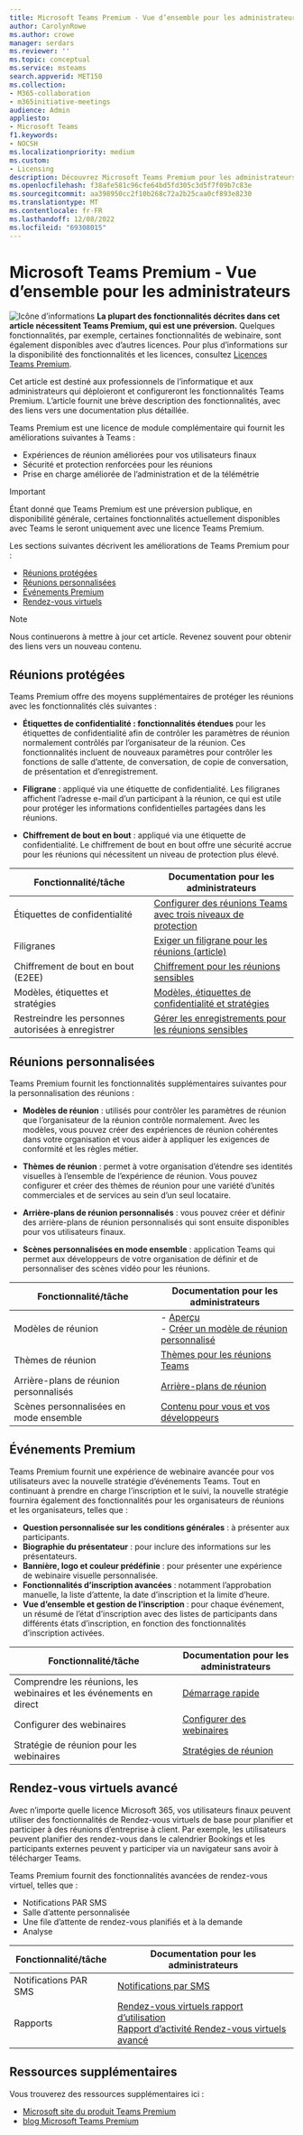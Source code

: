 ```yaml
---
title: Microsoft Teams Premium - Vue d’ensemble pour les administrateurs
author: CarolynRowe
ms.author: crowe
manager: serdars
ms.reviewer: ''
ms.topic: conceptual
ms.service: msteams
search.appverid: MET150
ms.collection:
- M365-collaboration
- m365initiative-meetings
audience: Admin
appliesto:
- Microsoft Teams
f1.keywords:
- NOCSH
ms.localizationpriority: medium
ms.custom:
- Licensing
description: Découvrez Microsoft Teams Premium pour les administrateurs et les professionnels de l’informatique.
ms.openlocfilehash: f38afe581c96cfe64bd5fd305c3d5f7f09b7c83e
ms.sourcegitcommit: aa398950cc2f10b268c72a2b25caa0cf893e8230
ms.translationtype: MT
ms.contentlocale: fr-FR
ms.lasthandoff: 12/08/2022
ms.locfileid: "69308015"
---
```

# <a name="microsoft-teams-premium---overview-for-administrators"></a>Microsoft Teams Premium - Vue d’ensemble pour les administrateurs

![Icône d’informations](media/info.png) **La plupart des fonctionnalités décrites dans cet article nécessitent Teams Premium, qui est une préversion.** Quelques fonctionnalités, par exemple, certaines fonctionnalités de webinaire, sont également disponibles avec d’autres licences. Pour plus d’informations sur la disponibilité des fonctionnalités et les licences, consultez [Licences Teams Premium](teams-add-on-licensing/licensing-enhance-teams.md).

Cet article est destiné aux professionnels de l’informatique et aux administrateurs qui déploieront et configureront les fonctionnalités Teams Premium. L’article fournit une brève description des fonctionnalités, avec des liens vers une documentation plus détaillée.

Teams Premium est une licence de module complémentaire qui fournit les améliorations suivantes à Teams :  

-   Expériences de réunion améliorées pour vos utilisateurs finaux
-   Sécurité et protection renforcées pour les réunions 
-   Prise en charge améliorée de l’administration et de la télémétrie


> [!IMPORTANT]
> Étant donné que Teams Premium est une préversion publique, en disponibilité générale, certaines fonctionnalités actuellement disponibles avec Teams le seront uniquement avec une licence Teams Premium. 

Les sections suivantes décrivent les améliorations de Teams Premium pour :

- [Réunions protégées](#protected-meetings)
- [Réunions personnalisées](#custom-meetings)
- [Événements Premium](#premium-events)
- [Rendez-vous virtuels](#advanced-virtual-appointments)

> [!Note]
>Nous continuerons à mettre à jour cet article. Revenez souvent pour obtenir des liens vers un nouveau contenu.

## <a name="protected-meetings"></a>Réunions protégées

Teams Premium offre des moyens supplémentaires de protéger les réunions avec les fonctionnalités clés suivantes : 

- **Étiquettes de confidentialité : fonctionnalités étendues** pour les étiquettes de confidentialité afin de contrôler les paramètres de réunion normalement contrôlés par l’organisateur de la réunion. Ces fonctionnalités incluent de nouveaux paramètres pour contrôler les fonctions de salle d’attente, de conversation, de copie de conversation, de présentation et d’enregistrement.

- **Filigrane** : appliqué via une étiquette de confidentialité. Les filigranes affichent l’adresse e-mail d’un participant à la réunion, ce qui est utile pour protéger les informations confidentielles partagées dans les réunions. 

- **Chiffrement de bout en bout** : appliqué via une étiquette de confidentialité. Le chiffrement de bout en bout offre une sécurité accrue pour les réunions qui nécessitent un niveau de protection plus élevé.




| Fonctionnalité/tâche  | Documentation pour les administrateurs |
| -------------------- | ----------- | 
| Étiquettes de confidentialité | [Configurer des réunions Teams avec trois niveaux de protection](configure-meetings-three-tiers-protection.md) | 
| Filigranes | [Exiger un filigrane pour les réunions (article)](watermark-meeting-content-video.md) |
| Chiffrement de bout en bout (E2EE) | [Chiffrement pour les réunions sensibles](end-to-end-encrypted-meetings.md) | 
| Modèles, étiquettes et stratégies | [Modèles, étiquettes de confidentialité et stratégies](meeting-templates-sensitivity-labels-policies.md)
| Restreindre les personnes autorisées à enregistrer | [Gérer les enregistrements pour les réunions sensibles](manage-meeting-recording-options.md) | 


## <a name="custom-meetings"></a>Réunions personnalisées

Teams Premium fournit les fonctionnalités supplémentaires suivantes pour la personnalisation des réunions :

- **Modèles de réunion** : utilisés pour contrôler les paramètres de réunion que l’organisateur de la réunion contrôle normalement. Avec les modèles, vous pouvez créer des expériences de réunion cohérentes dans votre organisation et vous aider à appliquer les exigences de conformité et les règles métier.

- **Thèmes de réunion** : permet à votre organisation d’étendre ses identités visuelles à l’ensemble de l’expérience de réunion. Vous pouvez configurer et créer des thèmes de réunion pour une variété d’unités commerciales et de services au sein d’un seul locataire.

- **Arrière-plans de réunion personnalisés** : vous pouvez créer et définir des arrière-plans de réunion personnalisés qui sont ensuite disponibles pour vos utilisateurs finaux. 

- **Scènes personnalisées en mode ensemble** : application Teams qui permet aux développeurs de votre organisation de définir et de personnaliser des scènes vidéo pour les réunions.  

| Fonctionnalité/tâche | Documentation pour les administrateurs |
| -------------------- | ----------- | 
| Modèles de réunion | - [Aperçu](custom-meeting-templates-overview.md)<br>- [Créer un modèle de réunion personnalisé](create-custom-meeting-template.md)|
| Thèmes de réunion | [Thèmes pour les réunions Teams](meeting-themes.md) | 
| Arrière-plans de réunion personnalisés | [Arrière-plans de réunion](custom-meeting-backgrounds.md)| 
| Scènes personnalisées en mode ensemble | [Contenu pour vous et vos développeurs](/microsoftteams/platform/apps-in-teams-meetings/teams-together-mode)| 





## <a name="premium-events"></a>Événements Premium

Teams Premium fournit une expérience de webinaire avancée pour vos utilisateurs avec la nouvelle stratégie d’événements Teams. Tout en continuant à prendre en charge l’inscription et le suivi, la nouvelle stratégie fournira également des fonctionnalités pour les organisateurs de réunions et les organisateurs, telles que :

- **Question personnalisée sur les conditions générales** : à présenter aux participants.
- **Biographie du présentateur** : pour inclure des informations sur les présentateurs.
- **Bannière, logo et couleur prédéfinie** : pour présenter une expérience de webinaire visuelle personnalisée.
- **Fonctionnalités d’inscription avancées** : notamment l’approbation manuelle, la liste d’attente, la date d’inscription et la limite d’heure.
- **Vue d’ensemble et gestion de l’inscription** : pour chaque événement, un résumé de l’état d’inscription avec des listes de participants dans différents états d’inscription, en fonction des fonctionnalités d’inscription activées.


| Fonctionnalité/tâche | Documentation pour les administrateurs | 
| -------------------- | ----------- | 
| Comprendre les réunions, les webinaires et les événements en direct | [Démarrage rapide](quick-start-meetings-live-events.md) | 
| Configurer des webinaires | [Configurer des webinaires](set-up-webinars.md) | 
| Stratégie de réunion pour les webinaires | [Stratégies de réunion](meeting-policies-in-teams-general.md)




## <a name="advanced-virtual-appointments"></a>Rendez-vous virtuels avancé

Avec n’importe quelle licence Microsoft 365, vos utilisateurs finaux peuvent utiliser des fonctionnalités de Rendez-vous virtuels de base pour planifier et participer à des réunions d’entreprise à client. Par exemple, les utilisateurs peuvent planifier des rendez-vous dans le calendrier Bookings et les participants externes peuvent y participer via un navigateur sans avoir à télécharger Teams. 

Teams Premium fournit des fonctionnalités avancées de rendez-vous virtuel, telles que :

- Notifications PAR SMS
- Salle d’attente personnalisée
- Une file d’attente de rendez-vous planifiés et à la demande
- Analyse

| Fonctionnalité/tâche  | Documentation pour les administrateurs | 
| -------------------- | ----------- | 
| Notifications PAR SMS  | [Notifications par SMS](bookings-app-admin.md#sms-text-notifications) | 
| Rapports | [Rendez-vous virtuels rapport d’utilisation](/microsoft-365/frontline/virtual-appointments-usage-report?bc=%2fmicrosoftteams%2fbreadcrumb%2ftoc.json&toc=%2fmicrosoftteams%2ftoc.json)<br>[Rapport d’activité Rendez-vous virtuels avancé](/microsoft-365/frontline/advanced-virtual-appointments-activity-report?bc=%2fmicrosoftteams%2fbreadcrumb%2ftoc.json&toc=%2fmicrosoftteams%2ftoc.json) | 



## <a name="additional-resources"></a>Ressources supplémentaires

Vous trouverez des ressources supplémentaires ici :

- [Microsoft site du produit Teams Premium](https://www.microsoft.com/microsoft-teams/premium)
- [blog Microsoft Teams Premium](https://www.microsoft.com/microsoft-365/blog/2022/10/12/introducing-microsoft-teams-premium-the-better-way-to-meet/)



